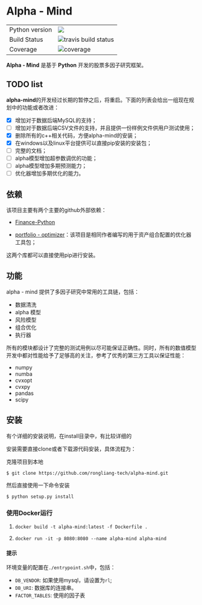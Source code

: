# Alpha - Mind

<table>
<tr>
  <td>Python version</td>
  <td><img src="https://img.shields.io/badge/python-3.6-blue.svg"/> </td>
  </tr>
<tr>
<tr>
  <td>Build Status</td>
  <td>
    <img src="https://travis-ci.org/alpha-miner/alpha-mind.svg" alt="travis build status" />
  </td>
</tr>
<tr>
  <td>Coverage</td>
  <td><img src="https://coveralls.io/repos/github/alpha-miner/alpha-mind/badge.svg?branch=master" alt="coverage" /></td>
</tr>
</table>

**Alpha - Mind** 是基于 **Python** 开发的股票多因子研究框架。

## TODO list

**alpha-mind**的开发经过长期的暂停之后，将重启。下面的列表会给出一组现在规划中的功能或者改进：

- [x] 增加对于数据后端MySQL的支持；
- [ ] 增加对于数据后端CSV文件的支持，并且提供一份样例文件供用户测试使用；
- [x] 删除所有的c++相关代码，方便alpha-mind的安装；
- [x] 在windows以及linux平台提供可以直接pip安装的安装包；
- [ ] 完整的文档；
- [ ] alpha模型增加超参数调优的功能；
- [ ] alpha模型增加多期预测能力；
- [ ] 优化器增加多期优化的能力。

## 依赖

该项目主要有两个主要的github外部依赖：

* [Finance-Python](https://github.com/alpha-miner/finance-python)

* [portfolio - optimizer](https://github.com/alpha-miner/portfolio-optimizer)：该项目是相同作者编写的用于资产组合配置的优化器工具包；

这两个库都可以直接使用pip进行安装。

## 功能

alpha - mind 提供了多因子研究中常用的工具链，包括：

* 数据清洗
* alpha 模型
* 风险模型
* 组合优化
* 执行器

所有的模块都设计了完整的测试用例以尽可能保证正确性。同时，所有的数值模型开发中都对性能给予了足够高的关注，参考了优秀的第三方工具以保证性能：

* numpy
* numba
* cvxopt
* cvxpy
* pandas
* scipy

## 安装

有个详细的安装说明，在install目录中，有比较详细的

安装需要直接clone或者下载源代码安装，具体流程为：

克隆项目到本地

```shell
$ git clone https://github.com/rongliang-tech/alpha-mind.git
```

然后直接使用一下命令安装

```shell
$ python setup.py install
```

### 使用Docker运行

1. `docker build -t alpha-mind:latest -f Dockerfile .`

2. `docker run -it -p 8080:8080 --name alpha-mind alpha-mind`

#### 提示

环境变量的配置在`./entrypoint.sh`中，包括：

* `DB_VENDOR`: 如果使用mysql，请设置为`rl`;
* `DB_URI`: 数据库的连接串。
* `FACTOR_TABLES`: 使用的因子表
